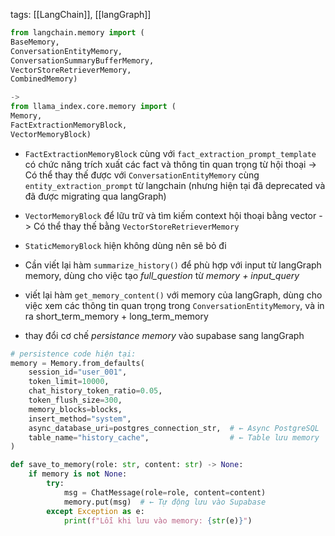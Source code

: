 tags: [[LangChain]], [[langGraph]]



```python
from langchain.memory import (
BaseMemory, 
ConversationEntityMemory,
ConversationSummaryBufferMemory, 
VectorStoreRetrieverMemory, 
CombinedMemory)

-> 
from llama_index.core.memory import (
Memory, 
FactExtractionMemoryBlock, 
VectorMemoryBlock)
```

- `FactExtractionMemoryBlock` cùng với `fact_extraction_prompt_template` có chức năng trích xuất các fact và thông tin quan trọng từ hội thoại 
	-> Có thể thay thế được với `ConversationEntityMemory` cùng `entity_extraction_prompt` từ langchain (nhưng hiện tại đã deprecated và đã được migrating qua langGraph)

- `VectorMemoryBlock` để lữu trữ và tìm kiếm context hội thoại bằng vector
	-> Có thể thay thế bằng `VectorStoreRetrieverMemory`

- `StaticMemoryBlock` hiện không dùng nên sẽ bỏ đi 

- Cần viết lại hàm `summarize_history()` để phù hợp với input từ langGraph memory, dùng cho việc tạo *full_question* từ *memory + input_query*   
- viết lại hàm `get_memory_content()` với memory của langGraph, dùng cho việc xem các thông tin quan trọng trong `ConversationEntityMemory`, và in ra short_term_memory + long_term_memory

- thay đổi cơ chế *persistance memory* vào supabase sang langGraph
```python
# persistence code hiện tại:
memory = Memory.from_defaults(
    session_id="user_001",
    token_limit=10000,
    chat_history_token_ratio=0.05,
    token_flush_size=300,
    memory_blocks=blocks,
    insert_method="system",
    async_database_uri=postgres_connection_str,  # ← Async PostgreSQL
    table_name="history_cache",                  # ← Table lưu memory
)

def save_to_memory(role: str, content: str) -> None:
    if memory is not None:
        try:
            msg = ChatMessage(role=role, content=content)
            memory.put(msg)  # ← Tự động lưu vào Supabase
        except Exception as e:
            print(f"Lỗi khi lưu vào memory: {str(e)}")

```
